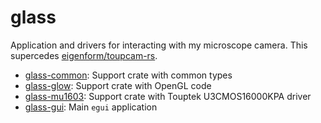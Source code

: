 # glass

Application and drivers for interacting with my microscope camera.
This supercedes [eigenform/toupcam-rs](https://github.com/eigenform/toupcam-rs).

- [glass-common](./glass-common/): Support crate with common types
- [glass-glow](./glass-glow/): Support crate with OpenGL code
- [glass-mu1603](./glass-mu1603/): Support crate with Touptek U3CMOS16000KPA driver
- [glass-gui](./glass-gui/): Main `egui` application


